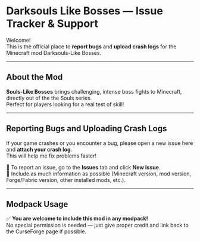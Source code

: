# Darksouls Like Bosses — Issue Tracker & Support

Welcome!  
This is the official place to **report bugs** and **upload crash logs** for the Minecraft mod Darksouls-Like Bosses.

---

## About the Mod

**Souls-Like Bosses** brings challenging, intense boss fights to Minecraft, directly out of the the Souls series.  
Perfect for players looking for a real test of skill!

---

## Reporting Bugs and Uploading Crash Logs

If your game crashes or you encounter a bug, please open a new issue here and **attach your crash log**.  
This will help me fix problems faster!

🔹 To report an issue, go to the **Issues** tab and click **New Issue**.  
🔹 Include as much information as possible (Minecraft version, mod version, Forge/Fabric version, other installed mods, etc.).

---

## Modpack Usage

✅ **You are welcome to include this mod in any modpack!**  
No special permission is needed — just give proper credit and link back to the CurseForge page if possible.

